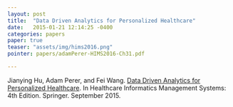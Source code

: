 ```yaml
---
layout: post
title:  "Data Driven Analytics for Personalized Healthcare"
date:   2015-01-21 12:14:25 -0400
categories: papers
paper: true
teaser: "assets/img/hims2016.png"
pointer: papers/adamPerer-HIMS2016-Ch31.pdf

---
```


Jianying Hu, Adam Perer, and Fei Wang.  [Data Driven Analytics for Personalized Healthcare](papers/adamPerer-HIMS2016-Ch31.pdf).  In Healthcare Informatics Management Systems: 4th Edition.  Springer. September 2015.
